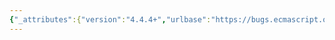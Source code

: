 ```yaml
---
{"_attributes":{"version":"4.4.4+","urlbase":"https://bugs.ecmascript.org/","maintainer":"dherman@mozilla.com"},"bug":{"bug_id":1211,"creation_ts":"2013-01-22 07:55:00 -0800","short_desc":"5.2: BE spelling parameterized => parameterised","delta_ts":"2013-03-08 14:44:11 -0800","product":"Draft for 6th Edition","component":"editorial issue","version":"Rev 13: December 21, 2012 Draft","rep_platform":"All","op_sys":"All","bug_status":"RESOLVED","resolution":"FIXED","priority":"Normal","bug_severity":"enhancement","everconfirmed":true,"reporter":{"uid":"andrebargull","name":"André Bargull"},"assigned_to":{"uid":"allen","name":"Allen Wirfs-Brock"},"long_desc":[{"commentid":3141,"comment_count":0,"who":{"uid":"andrebargull","name":"André Bargull"},"bug_when":"2013-01-22 07:55:38 -0800","thetext":"Second paragraph in 5.2:\n---\nAlgorithms may be explicitly parameterized, [...]\n---\n\nparameterized => parameterised"},{"commentid":3223,"comment_count":1,"who":{"uid":"allen","name":"Allen Wirfs-Brock"},"bug_when":"2013-02-25 15:36:59 -0800","thetext":"fixed in rev 14 editor's draft"},{"commentid":3319,"comment_count":2,"who":{"uid":"allen","name":"Allen Wirfs-Brock"},"bug_when":"2013-03-08 14:44:11 -0800","thetext":"in Rev 14 draft"}]}}
---
```

